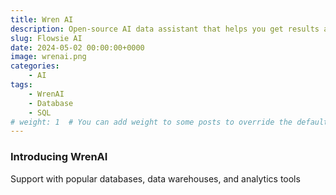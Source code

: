 ```yaml
---
title: Wren AI
description: Open-source AI data assistant that helps you get results and insights faster by asking questions without writing SQL 🐦
slug: Flowsie AI
date: 2024-05-02 00:00:00+0000
image: wrenai.png
categories:
    - AI
tags:
    - WrenAI
    - Database
    - SQL
# weight: 1  # You can add weight to some posts to override the default sorting (date descending)
---
```

### Introducing WrenAI
Support with popular databases, data warehouses, and analytics tools